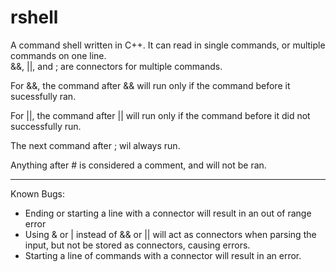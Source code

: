 # rshell

A command shell written in C++. It can read in single commands, or multiple commands on one line.  
&&, ||, and ; are connectors for multiple commands.

For &&, the command after && will run only if the command before it sucessfully ran.

For ||, the command after || will run only if the command before it did not successfully run.

The next command after ; wil always run.

Anything after # is considered a comment, and will not be ran.

---

Known Bugs:

  * Ending or starting a line with a connector will result in an out of range error
  * Using & or | instead of && or || will act as connectors when parsing the input, but not be stored as connectors, causing errors.
  * Starting a line of commands with a connector will result in an error.
